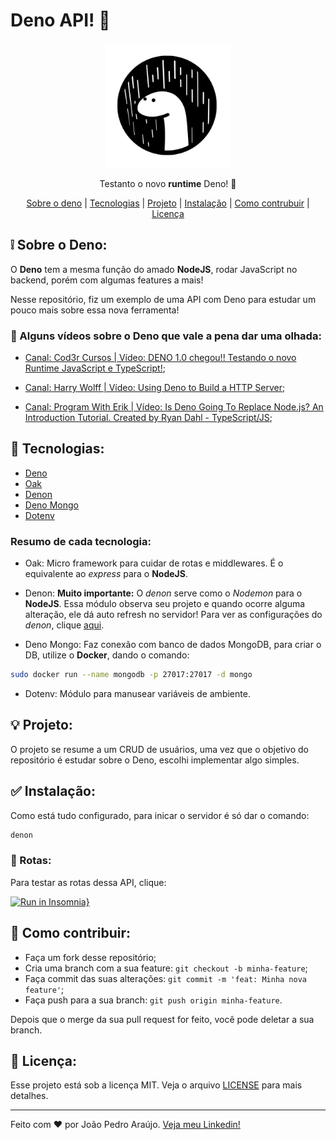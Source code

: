 # Deno API! 🦕

<p align="center">
  <img src="./.github/deno-logo.svg" width=200 />
</>

<p align="center">Testanto o novo <b>runtime</b> Deno! 🦖</p>

<p align="center">
  <a href="#-sobre-o-deno">Sobre o deno</a> |
  <a href="#-tecnologias">Tecnologias</a> |
  <a href="#-projeto">Projeto</a> |
  <a href="#-instalação">Instalação</a> |
  <a href="#-como-contribuir">Como contrubuir</a> |
  <a href="#memo-licença">Licença</a>
</p>

## ❕ Sobre o Deno:

O **Deno** tem a mesma função do amado **NodeJS**, rodar JavaScript no backend, porém com algumas features a mais!

Nesse repositório, fiz um exemplo de uma API com Deno para estudar um pouco mais sobre essa nova ferramenta!

### 👀 Alguns vídeos sobre o Deno que vale a pena dar uma olhada:

- [Canal: Cod3r Cursos | Vídeo: DENO 1.0 chegou!! Testando o novo Runtime JavaScript e TypeScript!](https://www.youtube.com/watch?v=cvF9fdWYy-4);

- [Canal: Harry Wolff | Vídeo: Using Deno to Build a HTTP Server](https://www.youtube.com/watch?v=dp8eedoRpyo);

- [Canal: Program With Erik | Vídeo: Is Deno Going To Replace Node.js? An Introduction Tutorial. Created by Ryan Dahl - TypeScript/JS](https://www.youtube.com/watch?v=zFf_fcn0cI0);

## 🔨 Tecnologias:

- [Deno](https://deno.land/)
- [Oak](https://github.com/oakserver/oak)
- [Denon](https://github.com/denosaurs/denon)
- [Deno Mongo](https://github.com/manyuanrong/deno_mongo)
- [Dotenv](https://github.com/pietvanzoen/deno-dotenv)

### Resumo de cada tecnologia:

- Oak:
  Micro framework para cuidar de rotas e middlewares. É o equivalente ao _express_ para o **NodeJS**.

- Denon:
  **Muito importante:** O _denon_ serve como o _Nodemon_ para o **NodeJS**. Essa módulo observa seu projeto e quando ocorre alguma alteração, ele dá auto refresh no servidor!
  Para ver as configurações do _denon_, clique [aqui](.denon.json).

- Deno Mongo:
  Faz conexão com banco de dados MongoDB, para criar o DB, utilize o **Docker**, dando o comando:

```bash
sudo docker run --name mongodb -p 27017:27017 -d mongo
```

- Dotenv:
  Módulo para manusear variáveis de ambiente.

## 💡 Projeto:

O projeto se resume a um CRUD de usuários, uma vez que o objetivo do repositório é estudar sobre o Deno, escolhi implementar algo simples.

## ✅ Instalação:

Como está tudo configurado, para inicar o servidor é só dar o comando:

```bash
denon
```

### 🔖 Rotas:

Para testar as rotas dessa API, clique:

[![Run in Insomnia}](https://insomnia.rest/images/run.svg)](https://insomnia.rest/run/?label=Deno%20API&uri=https%3A%2F%2Fgithub.com%2Fjoaopedroasz%2Fdeno-API%2Fblob%2Fmaster%2F.github%2Froutes.json)

## 🤔 Como contribuir:

- Faça um fork desse repositório;
- Cria uma branch com a sua feature: `git checkout -b minha-feature`;
- Faça commit das suas alterações: `git commit -m 'feat: Minha nova feature'`;
- Faça push para a sua branch: `git push origin minha-feature`.

Depois que o merge da sua pull request for feito, você pode deletar a sua branch.

## :memo: Licença:

Esse projeto está sob a licença MIT. Veja o arquivo [LICENSE](LICENSE) para mais detalhes.

---

Feito com ❤ por João Pedro Araújo. [Veja meu Linkedin!](https://www.linkedin.com/in/joaopedroasz/)
